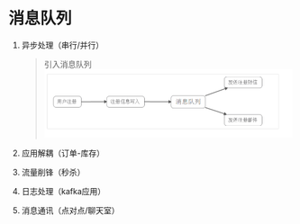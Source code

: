 # 消息队列

1. 异步处理（串行/并行）

   >引入消息队列
     ![](https://github.com/vicjiafeng/html_study/blob/master/image/1.png)


2. 应用解耦（订单-库存）

3. 流量削锋（秒杀）

4. 日志处理（kafka应用）

5. 消息通讯（点对点/聊天室）
